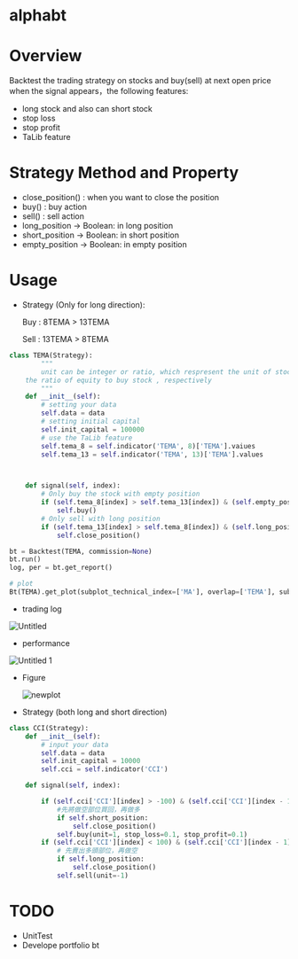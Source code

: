 # alphabt

# Overview

Backtest the trading strategy on stocks and buy(sell) at next open price when the signal appears，the following features:

- long stock and also can short stock
- stop loss
- stop profit
- TaLib feature

# Strategy Method and Property

- close_position() : when you want to close the position
- buy() : buy action
- sell() : sell action
- long_position -> Boolean: in long position
- short_position -> Boolean: in short position
- empty_position -> Boolean: in empty position 

# Usage

- Strategy (Only for long direction):

    Buy :  8TEMA > 13TEMA

    Sell : 13TEMA > 8TEMA

```python
class TEMA(Strategy):
		"""
		unit can be integer or ratio, which respresent the unit of stock or 
    the ratio of equity to buy stock , respectively
		"""
    def __init__(self):
        # setting your data
        self.data = data
        # setting initial capital
        self.init_capital = 100000
        # use the TaLib feature
        self.tema_8 = self.indicator('TEMA', 8)['TEMA'].vaiues
        self.tema_13 = self.indicator('TEMA', 13)['TEMA'].values



    def signal(self, index):
        # Only buy the stock with empty position
        if (self.tema_8[index] > self.tema_13[index]) & (self.empty_position):
            self.buy()
        # Only sell with long position
        if (self.tema_13[index] > self.tema_8[index]) & (self.long_position):
            self.close_position()

bt = Backtest(TEMA, commission=None)
bt.run()
log, per = bt.get_report()

# plot
Bt(TEMA).get_plot(subplot_technical_index=['MA'], overlap=['TEMA'], sub_plot_param={'MA':[20, 60]}, overlap_param=None, log=log)
```

- trading  log

![Untitled](https://user-images.githubusercontent.com/51486531/109655346-232af880-7b9e-11eb-82d1-e59bda6cbb8e.png)


- performance

![Untitled 1](https://user-images.githubusercontent.com/51486531/109655366-28884300-7b9e-11eb-8297-d384e71e5c3c.png)

- Figure

    ![newplot](https://user-images.githubusercontent.com/51486531/109655384-2d4cf700-7b9e-11eb-8f0e-6e71a47efe13.png)

- Strategy (both long and short direction)
```python
class CCI(Strategy):
    def __init__(self):
        # input your data
        self.data = data
        self.init_capital = 10000
        self.cci = self.indicator('CCI')

    def signal(self, index):

        if (self.cci['CCI'][index] > -100) & (self.cci['CCI'][index - 1] < -100) & (not self.long_position):
            #先將做空部位買回，再做多
            if self.short_position:
                self.close_position()
            self.buy(unit=1, stop_loss=0.1, stop_profit=0.1)
        if (self.cci['CCI'][index] < 100) & (self.cci['CCI'][index - 1] > 100) & (not self.short_position):
            # 先賣出多頭部位，再做空
            if self.long_position:
                self.close_position()
            self.sell(unit=-1)   
```

# TODO

- UnitTest
- Develope portfolio bt